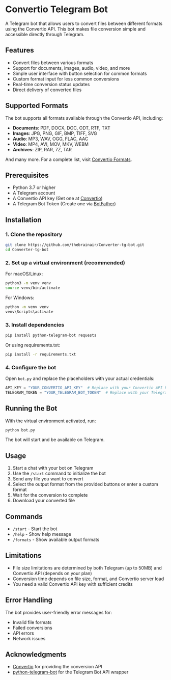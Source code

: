 # Convertio Telegram Bot

A Telegram bot that allows users to convert files between different formats using the Convertio API. This bot makes file conversion simple and accessible directly through Telegram.

## Features

- Convert files between various formats
- Support for documents, images, audio, video, and more
- Simple user interface with button selection for common formats
- Custom format input for less common conversions
- Real-time conversion status updates
- Direct delivery of converted files

## Supported Formats

The bot supports all formats available through the Convertio API, including:

- **Documents**: PDF, DOCX, DOC, ODT, RTF, TXT
- **Images**: JPG, PNG, GIF, BMP, TIFF, SVG
- **Audio**: MP3, WAV, OGG, FLAC, AAC
- **Video**: MP4, AVI, MOV, MKV, WEBM
- **Archives**: ZIP, RAR, 7Z, TAR

And many more. For a complete list, visit [Convertio Formats](https://convertio.co/formats/).

## Prerequisites

- Python 3.7 or higher
- A Telegram account
- A Convertio API key (Get one at [Convertio](https://convertio.co/api/))
- A Telegram Bot Token (Create one via [BotFather](https://t.me/BotFather))

## Installation

### 1. Clone the repository

```bash
git clone https://github.com/thebrainair/Converter-tg-bot.git
cd Converter-tg-bot
```

### 2. Set up a virtual environment (recommended)

For macOS/Linux:

```bash
python3 -m venv venv
source venv/bin/activate
```

For Windows:

```bash
python -m venv venv
venv\Scripts\activate
```

### 3. Install dependencies

```bash
pip install python-telegram-bot requests
```

Or using requirements.txt:

```bash
pip install -r requirements.txt
```

### 4. Configure the bot

Open `bot.py` and replace the placeholders with your actual credentials:

```python
API_KEY = "YOUR_CONVERTIO_API_KEY"  # Replace with your Convertio API key
TELEGRAM_TOKEN = "YOUR_TELEGRAM_BOT_TOKEN"  # Replace with your Telegram bot token
```

## Running the Bot

With the virtual environment activated, run:

```bash
python bot.py
```

The bot will start and be available on Telegram.

## Usage

1. Start a chat with your bot on Telegram
2. Use the `/start` command to initialize the bot
3. Send any file you want to convert
4. Select the output format from the provided buttons or enter a custom format
5. Wait for the conversion to complete
6. Download your converted file

## Commands

- `/start` - Start the bot
- `/help` - Show help message
- `/formats` - Show available output formats

## Limitations

- File size limitations are determined by both Telegram (up to 50MB) and Convertio API (depends on your plan)
- Conversion time depends on file size, format, and Convertio server load
- You need a valid Convertio API key with sufficient credits

## Error Handling

The bot provides user-friendly error messages for:

- Invalid file formats
- Failed conversions
- API errors
- Network issues

## Acknowledgments

- [Convertio](https://convertio.co/) for providing the conversion API
- [python-telegram-bot](https://github.com/python-telegram-bot/python-telegram-bot) for the Telegram Bot API wrapper
